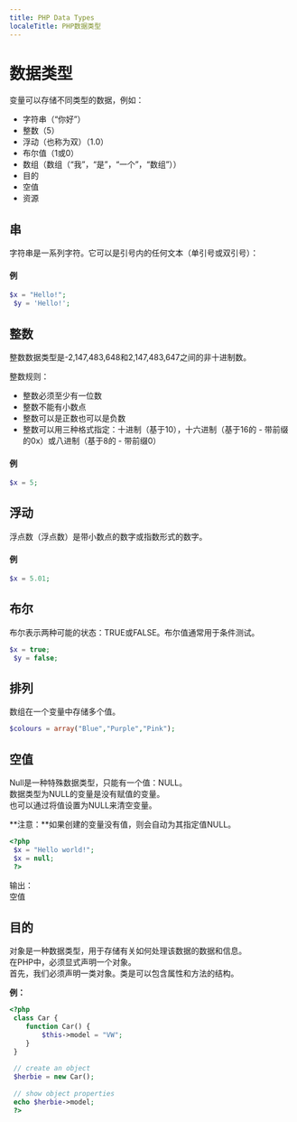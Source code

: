 ```yaml
---
title: PHP Data Types
localeTitle: PHP数据类型
---
```

# 数据类型

变量可以存储不同类型的数据，例如：

*   字符串（“你好”）
*   整数（5）
*   浮动（也称为双）（1.0）
*   布尔值（1或0）
*   数组（数组（“我”，“是”，“一个”，“数组”））
*   目的
*   空值
*   资源

## 串

字符串是一系列字符。它可以是引号内的任何文本（单引号或双引号）：

#### 例

```php
$x = "Hello!"; 
 $y = 'Hello!'; 
```

## 整数

整数数据类型是-2,147,483,648和2,147,483,647之间的非十进制数。

整数规则：

*   整数必须至少有一位数
*   整数不能有小数点
*   整数可以是正数也可以是负数
*   整数可以用三种格式指定：十进制（基于10），十六进制（基于16的 - 带前缀的0x）或八进制（基于8的 - 带前缀0）

#### 例

```php
$x = 5; 
```

## 浮动

浮点数（浮点数）是带小数点的数字或指数形式的数字。

#### 例

```php
$x = 5.01; 
```

## 布尔

布尔表示两种可能的状态：TRUE或FALSE。布尔值通常用于条件测试。

```php
$x = true; 
 $y = false; 
```

## 排列

数组在一个变量中存储多个值。

```php
$colours = array("Blue","Purple","Pink"); 
```

## 空值

Null是一种特殊数据类型，只能有一个值：NULL。  
数据类型为NULL的变量是没有赋值的变量。  
也可以通过将值设置为NULL来清空变量。

**注意：**如果创建的变量没有值，则会自动为其指定值NULL。

```php
<?php 
 $x = "Hello world!"; 
 $x = null; 
 ?> 
```

输出：  
空值

## 目的

对象是一种数据类型，用于存储有关如何处理该数据的数据和信息。  
在PHP中，必须显式声明一个对象。  
首先，我们必须声明一类对象。类是可以包含属性和方法的结构。

**例：**

```php
<?php 
 class Car { 
    function Car() { 
        $this->model = "VW"; 
    } 
 } 
 
 // create an object 
 $herbie = new Car(); 
 
 // show object properties 
 echo $herbie->model; 
 ?> 

```